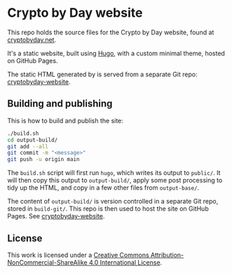 # Crypto by Day website

This repo holds the source files for the Crypto by Day website, found at
[cryptobyday.net](https://cryptobyday.net).

It's a static website, built using [Hugo](https://gohugo.io/), with a custom
minimal theme, hosted on GitHub Pages.

The static HTML generated by is served from a separate Git repo:
[cryptobyday-website].

## Building and publishing

This is how to build and publish the site:

```sh
./build.sh
cd output-build/
git add --all
git commit -m "<message>"
git push -u origin main
```

The `build.sh` script will first run `hugo`, which writes its output to
`public/`. It will then copy this output to `output-build/`, apply some post
processing to tidy up the HTML, and copy in a few other files from
`output-base/`.

The content of `output-build/` is version controlled in a separate Git repo,
stored in `build-git/`. This repo is then used to host the site on GitHub Pages.
See [cryptobyday-website].

## License 

This work is licensed under a
[Creative Commons Attribution-NonCommercial-ShareAlike 4.0 International License][cc-by-nc-sa].

[cryptobyday-website]: https://github.com/itsdayagain/cryptobyday-website
[cc-by-nc-sa]: http://creativecommons.org/licenses/by-nc-sa/4.0/
